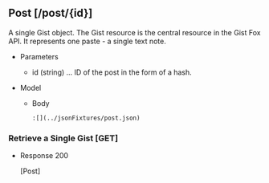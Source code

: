 ## Post [/post/{id}]
A single Gist object.
The Gist resource is the central resource in the Gist Fox API.
It represents one paste - a single text note.

+ Parameters
  + id (string) ... ID of the post in the form of a hash.

+ Model

    + Body

      ```
      :[](../jsonFixtures/post.json)
      ```

### Retrieve a Single Gist [GET]

+ Response 200

  [Post]